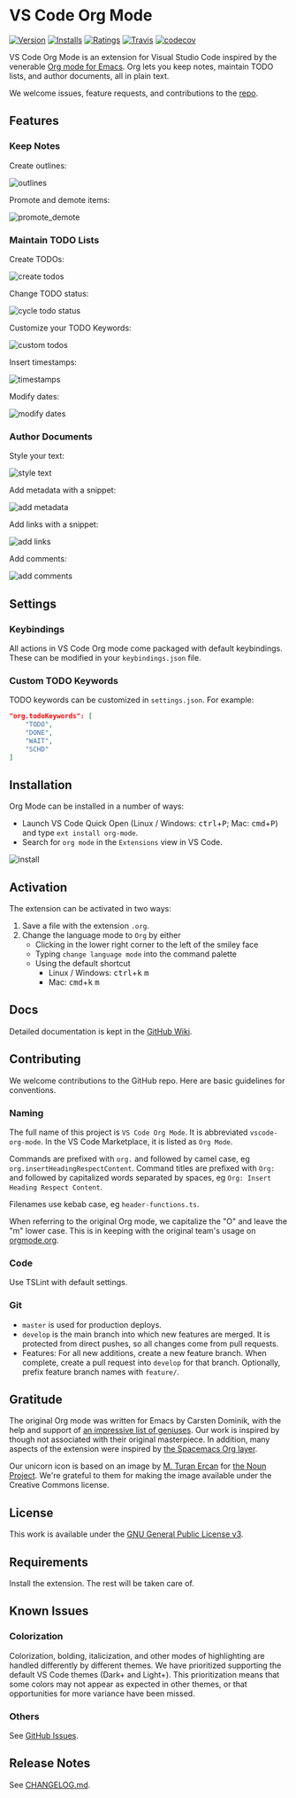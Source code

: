 # VS Code Org Mode
[![Version](https://vsmarketplacebadge.apphb.com/version/vscode-org-mode.org-mode.svg)](https://marketplace.visualstudio.com/items?itemName=vscode-org-mode.org-mode)
[![Installs](https://vsmarketplacebadge.apphb.com/installs/vscode-org-mode.org-mode.svg)](https://marketplace.visualstudio.com/items?itemName=vscode-org-mode.org-mode)
[![Ratings](https://vsmarketplacebadge.apphb.com/rating/vscode-org-mode.org-mode.svg)](https://marketplace.visualstudio.com/items?itemName=vscode-org-mode.org-mode)
[![Travis](https://img.shields.io/travis/com/vscode-org-mode/vscode-org-mode.svg)](https://travis-ci.com/vscode-org-mode/vscode-org-mode)
[![codecov](https://codecov.io/gh/vscode-org-mode/vscode-org-mode/branch/master/graph/badge.svg)](https://codecov.io/gh/vscode-org-mode/vscode-org-mode)

VS Code Org Mode is an extension for Visual Studio Code inspired by the venerable [Org mode for Emacs](http://orgmode.org/). Org lets you keep notes, maintain TODO lists, and author documents, all in plain text.

We welcome issues, feature requests, and contributions to the [repo](https://github.com/vscode-org-mode/vscode-org-mode).

## Features

### Keep Notes

Create outlines:

![outlines](https://github.com/jsonreeder/vscode-org-mode/raw/master/img/screenshots/01_outlines.gif)

Promote and demote items:

![promote_demote](https://github.com/jsonreeder/vscode-org-mode/raw/master/img/screenshots/02_promote_demote.gif)

### Maintain TODO Lists

Create TODOs:

![create todos](https://github.com/jsonreeder/vscode-org-mode/raw/master/img/screenshots/03_create_todos.gif)

Change TODO status:

![cycle todo status](https://github.com/jsonreeder/vscode-org-mode/raw/master/img/screenshots/04_cycle_todo_status.gif)

Customize your TODO Keywords:

![custom todos](https://github.com/jsonreeder/vscode-org-mode/raw/master/img/screenshots/05_customize_todo_keywords.gif)

Insert timestamps:

![timestamps](https://github.com/jsonreeder/vscode-org-mode/raw/master/img/screenshots/06_insert_timestamps.gif)

Modify dates:

![modify dates](https://github.com/jsonreeder/vscode-org-mode/raw/master/img/screenshots/07_modify_dates.gif)

### Author Documents

Style your text:

![style text](https://github.com/jsonreeder/vscode-org-mode/raw/master/img/screenshots/08_style_text.gif)

Add metadata with a snippet:

![add metadata](https://github.com/jsonreeder/vscode-org-mode/raw/master/img/screenshots/09_add_metadata.gif)

Add links with a snippet:

![add links](https://github.com/jsonreeder/vscode-org-mode/raw/master/img/screenshots/10_add_links.gif)

Add comments:

![add comments](https://github.com/jsonreeder/vscode-org-mode/raw/master/img/screenshots/11_add_comments.gif)

## Settings

### Keybindings

All actions in VS Code Org mode come packaged with default keybindings. These can be modified in your `keybindings.json` file.

### Custom TODO Keywords

TODO keywords can be customized in `settings.json`. For example:
```json
"org.todoKeywords": [
    "TODO",
    "DONE",
    "WAIT",
    "SCHD"
]
```

## Installation

Org Mode can be installed in a number of ways:
  - Launch VS Code Quick Open (Linux / Windows: <kbd>ctrl</kbd>+<kbd>P</kbd>; Mac: <kbd>cmd</kbd>+<kbd>P</kbd>) and type `ext install org-mode`.
  - Search for `org mode` in the `Extensions` view in VS Code.

![install](https://github.com/jsonreeder/vscode-org-mode/raw/master/img/screenshots/14_install.gif)

## Activation

The extension can be activated in two ways:
1. Save a file with the extension `.org`.
2. Change the language mode to `Org` by either
    - Clicking in the lower right corner to the left of the smiley face
    - Typing `change language mode` into the command palette
    - Using the default shortcut
        - Linux / Windows: <kbd>ctrl</kbd>+<kbd>k</kbd> <kbd>m</kbd>
        - Mac: <kbd>cmd</kbd>+<kbd>k</kbd> <kbd>m</kbd>

## Docs

Detailed documentation is kept in the [GitHub Wiki](https://github.com/vscode-org-mode/vscode-org-mode/wiki).

## Contributing

We welcome contributions to the GitHub repo. Here are basic guidelines for conventions.

### Naming

The full name of this project is `VS Code Org Mode`. It is abbreviated `vscode-org-mode`. In the VS Code Marketplace, it is listed as `Org Mode`.

Commands are prefixed with `org.` and followed by camel case, eg `org.insertHeadingRespectContent`. Command titles are prefixed with `Org: ` and followed by capitalized words separated by spaces, eg `Org: Insert Heading Respect Content`.

Filenames use kebab case, eg `header-functions.ts`.

When referring to the original Org mode, we capitalize the "O" and leave the "m" lower case. This is in keeping with the original team's usage on [orgmode.org](http://orgmode.org/).

### Code

Use TSLint with default settings.

### Git

- `master` is used for production deploys.
- `develop` is the main branch into which new features are merged. It is protected from direct pushes, so all changes come from pull requests.
- Features: For all new additions, create a new feature branch. When complete, create a pull request into `develop` for that branch. Optionally, prefix feature branch names with `feature/`.

## Gratitude

The original Org mode was written for Emacs by Carsten Dominik, with the help and support of [an impressive list of geniuses](http://orgmode.org/org.html#History-and-Acknowledgments). Our work is inspired by though not associated with their original masterpiece. In addition, many aspects of the extension were inspired by [the Spacemacs Org layer](https://github.com/syl20bnr/spacemacs/tree/master/layers/%2Bemacs/org).

Our unicorn icon is based on an image by [M. Turan Ercan](https://thenounproject.com/mte/) for [the Noun Project](https://thenounproject.com/). We're grateful to them for making the image available under the Creative Commons license.

## License

This work is available under the [GNU General Public License v3](https://www.gnu.org/licenses/gpl-3.0.en.html).

## Requirements

Install the extension. The rest will be taken care of.

## Known Issues

### Colorization

Colorization, bolding, italicization, and other modes of highlighting are handled differently by different themes. We have prioritized supporting the default VS Code themes (Dark+ and Light+). This prioritization means that some colors may not appear as expected in other themes, or that opportunities for more variance have been missed.

### Others

See [GitHub Issues](https://github.com/vscode-org-mode/vscode-org-mode/issues).

## Release Notes

See [CHANGELOG.md](https://github.com/vscode-org-mode/vscode-org-mode/blob/develop/CHANGELOG.md).

